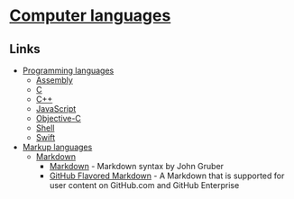 # [Computer languages](https://en.wikipedia.org/wiki/Computer_language)

## Links

- [Programming languages](https://en.wikipedia.org/wiki/List_of_programming_languages_by_type)
  - [Assembly](https://en.wikipedia.org/wiki/Assembly_language)
  - [C](https://en.wikipedia.org/wiki/C_(programming_language))
  - [C++](https://en.wikipedia.org/wiki/C%2B%2B)
  - [JavaScript](https://en.wikipedia.org/wiki/JavaScript)
  - [Objective-C](https://en.wikipedia.org/wiki/Objective-C)
  - [Shell](https://en.wikipedia.org/wiki/Shell_script)
  - [Swift](https://en.wikipedia.org/wiki/Swift_(programming_language))
- [Markup languages](https://en.wikipedia.org/wiki/Markup_language)
  - [Markdown](https://en.wikipedia.org/wiki/Markdown)
    - [Markdown](https://daringfireball.net/projects/markdown/syntax) - Markdown syntax by John Gruber
    - [GitHub Flavored Markdown](https://github.github.com/gfm/) - A Markdown that is supported for user content on GitHub.com and GitHub Enterprise

